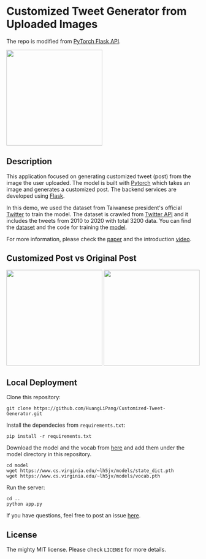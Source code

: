 # Customized Tweet Generator from Uploaded Images

The repo is modified from [PyTorch Flask API](https://github.com/avinassh/pytorch-flask-api-heroku).

<img src="https://i.imgur.com/MQw82v6.png" width="250">


## Description

This application focused on generating customized tweet (post) from the image the user uploaded. The model is built with [Pytorch](https://pytorch.org/) which takes an image and generates a customized post. The backend services are developed using [Flask](https://flask.palletsprojects.com/en/1.1.x/).

In this demo, we used the dataset from Taiwanese president's official [Twitter](https://twitter.com/iingwen) to train the model. The dataset is crawled from [Twitter API](https://developer.twitter.com/en/docs/twitter-api) and it includes the tweets from 2010 to 2020 with total 3200 data. You can find the [dataset](./dataset) and the code for training the [model](./model).

For more information, please check the [paper](./docs/Customized_Tweet_Generator_from_Uploaded_Images.pdf) and the introduction [video](https://www.youtube.com/watch?v=E0c_ig-5MFs).

## Customized Post vs Original Post
<img src="https://i.imgur.com/qd9LjSz.png" width="250">  <img src="https://i.imgur.com/5mohmdz.png" width="250">

## Local Deployment

Clone this repository:

    git clone https://github.com/HuangLiPang/Customized-Tweet-Generator.git

Install the dependecies from `requirements.txt`:

    pip install -r requirements.txt

Download the model and the vocab from [here](https://www.cs.virginia.edu/~lh5jv/models/) and add them under the model directory in this repository.

    cd model
    wget https://www.cs.virginia.edu/~lh5jv/models/state_dict.pth
    wget https://www.cs.virginia.edu/~lh5jv/models/vocab.pth

Run the server:

    cd ..
    python app.py

If you have questions, feel free to post an issue [here](https://github.com/HuangLiPang/Customized-Tweet-Generator/issues).

## License

The mighty MIT license. Please check `LICENSE` for more details.

